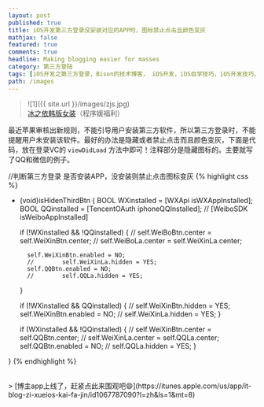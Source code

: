 ```yaml
---
layout: post
published: true
title: iOS开发第三方登录没安装对应的APP时，图标禁止点击且颜色变灰
mathjax: false
featured: true
comments: true
headline: Making blogging easier for masses
category: 第三方登陆
tags: [iOS开发之第三方登录，Bison的技术博客， iOS开发，iOS自学技巧，iOS开发技巧，iOS开发博客]
path: /images
---
```

>![1]({{ site.url }}/images/zjs.jpg)<br>
>[冰之依韩版女装](http://allluckly.taobao.com/)（程序媛福利）<br>


最近苹果审核出新规则，不能引导用户安装第三方软件，所以第三方登录时，不能提醒用户未安装该软件。最好的办法是隐藏或者禁止点击而且颜色变灰，下面是代码，放在登录VC的 `viewDidLoad` 方法中即可！注释部分是隐藏图标的。主要就写了QQ和微信的例子。


//判断第三方登录 是否安装APP，没安装则禁止点击图标变灰
{% highlight css %}
- (void)isHidenThirdBtn
{
    BOOL WXinstalled =  [WXApi isWXAppInstalled];
    BOOL QQinstalled = [TencentOAuth  iphoneQQInstalled];
    //  [WeiboSDK isWeiboAppInstalled]

    if (!WXinstalled && !QQinstalled) {
        //        self.WeiBoBtn.center = self.WeiXinBtn.center;
        //        self.WeiBoLa.center = self.WeiXinLa.center;

        self.WeiXinBtn.enabled = NO;
        //        self.WeiXinLa.hidden = YES;
        self.QQBtn.enabled = NO;
        //        self.QQLa.hidden = YES;
    }

    if (!WXinstalled && QQinstalled) {
        //        self.WeiXinBtn.hidden = YES;
        self.WeiXinBtn.enabled = NO;
        //        self.WeiXinLa.hidden = YES;
    }


    if (WXinstalled && !QQinstalled) {
        //        self.WeiXinBtn.center = self.QQBtn.center;
        //        self.WeiXinLa.center = self.QQLa.center;
        self.QQBtn.enabled = NO;
        //        self.QQLa.hidden = YES;
    }

}
{% endhighlight %}

<br>
> [博主app上线了，赶紧点此来围观吧😄](https://itunes.apple.com/us/app/it-blog-zi-xueios-kai-fa-jin/id1067787090?l=zh&ls=1&mt=8)<br>
